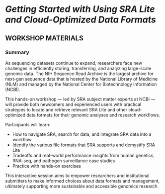 # *Getting Started with Using SRA Lite and Cloud-Optimized Data Formats*
## WORKSHOP MATERIALS

### Summary
As sequencing datasets continue to expand, researchers face new challenges in efficiently storing, transferring, and analyzing large-scale genomic data. The NIH Sequence Read Archive is the largest archive for next-gen sequence data that is hosted by the National Library of Medicine (NLM) and managed by the National Center for Biotechnology Information (NCBI).

This hands-on workshop — led by SRA subject matter experts at NCBI — will provide both newcomers and experienced users with practical strategies to locate and retrieve relevant SRA Lite and other cloud-optimized data formats for their genomic analyses and research workflows.

Participants will learn:
- How to navigate SRA, search for data, and integrate SRA data into a workflow
- Identify the various file formats that SRA supports and demystify SRA Lite
- Tradeoffs and real-world performance insights from human genetics, RNA-seq, and pathogen surveillance case studies
- Practice with hands-on exercises

This interactive session aims to empower researchers and institutional submitters to make informed choices about data formats and management, ultimately supporting more sustainable and accessible genomics research.



